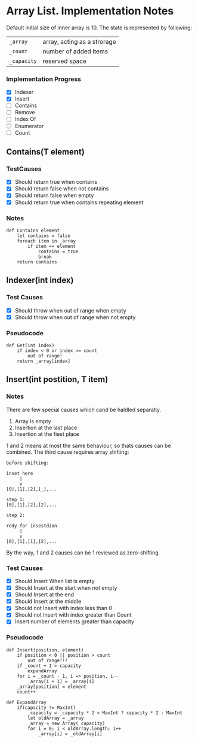 # Array List. Implementation Notes

Default initial size of inner array is 10. The state is represented by following:

|           |                               |
|-          |-                              |
|`_array`   |   array, acting as a strorage |
|`_count`   |   number of added items       |
|`_capacity`|   reserved space              |

### Implementation Progress
- [x] Indexer
- [x] Insert
- [ ] Contains
- [ ] Remove
- [ ] Index Of
- [ ] Enumerator
- [ ] Count

## Contains(T element)

### TestCauses

- [x] Should return true when contains
- [x] Should return false when not contains
- [x] Should return false when empty
- [x] Should return true when contains repeating element

### Notes

```
def Contains element
    let contains = false
    foreach item in _array
        if item == element
            contains = true
            break
    return contains
```

## Indexer(int index)

### Test Causes
- [x] Should throw when out of range when empty
- [x] Should throw when out of range when not empty

### Pseudocode
```
def Get(int index)
    if index < 0 or index >= count
        out of range!
    return _array[index]
```

## Insert(int postition, T item)

### Notes
There are few special causes which cand be haldled separatly.
1. Array is empty
2. Insertion at the last place
3. Insertion at the fiest place

1 and 2 means at most the same behaviour, so thats causes can be combined. The third cause requires array shifting:
```
before shifting:

inset here
     |
     v 
[0],[1],[2],[_],...

step 1:
[0],[1],[2],[2],...

step 2:

redy for insestdion
     |
     v
[0],[1],[1],[2],...
```

By the way, 1 and 2 causes can be 1 reviewed as zero-shifting.

### Test Causes
- [x] Should Insert When list is empty
- [x] Should Insert at the start when not empty
- [x] Should Insert at the end
- [x] Should Insert at the middle
- [x] Should not Insert with index less than 0
- [x] Should not Insert with index greater than Count
- [x] Insert number of elements greater than capacity

### Pseudocode
```
def Insert(position, element)
    if position < 0 || position > count
        out of range!!!
    if _count + 1 > capacity
        expandArray
    for i = _count - 1, i => position, i--
        _array[i + 1] = _array[i]
    _array[position] = element
    count++

def ExpandArray
    if(capacity != MaxInt)
        _capacity = _capacity * 2 < MaxInt ? capacity * 2 : MaxInt
        let oldArray = _array
        _array = new Array(_capacity)
        for i = 0; i < oldArray.length; i++
            _array[i] = _oldArray[i]
```
